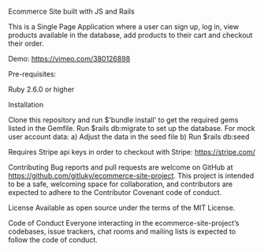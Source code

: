 Ecommerce Site built with JS and Rails

This is a Single Page Application where a user can sign up, log in, view products available in the database, add products to their cart and checkout their order.

Demo: https://vimeo.com/380126898

Pre-requisites:

Ruby 2.6.0 or higher

Installation

Clone this repository and run $'bundle install' to get the required gems listed in the Gemfile. Run $rails db:migrate to set up the database. For mock user account data: a) Adjust the data in the seed file b) Run $rails db:seed

Requires Stripe api keys in order to checkout with Stripe: https://stripe.com/

Contributing Bug reports and pull requests are welcome on GitHub at https://github.com/gitluky/ecommerce-site-project. This project is intended to be a safe, welcoming space for collaboration, and contributors are expected to adhere to the Contributor Covenant code of conduct.

License Available as open source under the terms of the MIT License.

Code of Conduct Everyone interacting in the ecommerce-site-project’s codebases, issue trackers, chat rooms and mailing lists is expected to follow the code of conduct.
